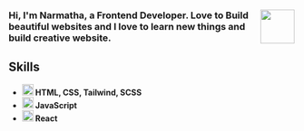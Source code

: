 
 <h3><img src="https://media.giphy.com/media/Z96Ax1zh5aSsHczGve/giphy.gif" width="60" align='right'>Hi, I'm Narmatha, a Frontend Developer. Love to Build beautiful websites and I love to learn new things and build creative website.<h3>
 
 
 <h2><b>Skills<b></h2>
 
  <ul>
    <li><img src="https://media.giphy.com/media/cUAGuLiEcTBwRfkAQq/giphy.gif" width="20"> HTML, CSS, Tailwind, SCSS </li>
    <li><img src="https://media.giphy.com/media/ln7z2eWriiQAllfVcn/giphy.gif" width="20"> JavaScript </li>
    <li><img src="https://media.giphy.com/media/eNAsjO55tPbgaor7ma/giphy.gif" width="20"> React</li>
  </ul>  
   


